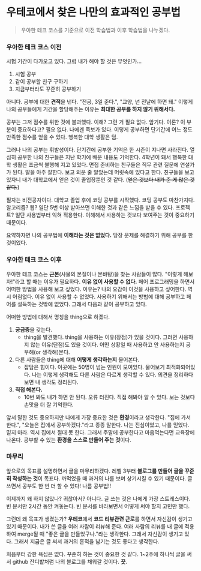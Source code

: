 # 우테코에서 찾은 나만의 효과적인 공부법

> 우아한 테크 코스를 기준으로 이전 학습법과 이후 학습법을 나누겠다.

### 우아한 테크 코스 이전

시험 기간이 다가오고 있다. 그럼 내가 해야 할 것은 무엇인가...

1. 시험 공부
2. 같이 공부할 친구 구하기
3. 지금부터라도 꾸준히 공부하기

아니다. 공부에 대한 **견적**을 낸다. "전공, 3일 준다.",  "교양, 넌 전날에 하면 돼."  이렇게 나의 공부들에게 기간을 할당해주는 이유는 **최대한 공부를 하지 않기 위해서다.**

공부는 그저 점수를 위한 것에 불과했다. 이해? 그런 거 필요 없다. 암기다. 이론? 이 부분이 중요하다고? 필요 없다. 나에겐 족보가 있다. 이렇게 공부하면 단기간에 어느 정도 만족한 점수를 얻을 수 있다. 행복한 대학 생활은 덤.

그러나 나의 공부는 휘발성이다. 단기간에 공부한 기억은 한 시즌이 지나면 사라진다. 열심히 공부한 나의 친구들은 지난 학기에 배운 내용도 기억한다. 4학년이 돼서 행복한 대학 생활은 조금씩 불행해 지고 있었다. 면접 준비하는 친구들은 직무 관련 질문에 연설가가 된다. 말을 아주 잘한다. 보고 외운 줄 알았는데 머릿속에 있다고 한다. 친구들을 보고 있자니 내가 대학교에서 얻은 것이 졸업장뿐인 것 같다. (~~얻은 것보다 내가 준 게 많은 것 같다.~~)

필자는 비전공자이다. 대학교 졸업 후에 코딩 공부를 시작했다. 코딩 공부도 마찬가지다. 알고리즘? 웹? 일단 5번 이상 받아쓰면 이해한 것과 같은 느낌을 받을 수 있다. 프로젝트? 일단 사용법부터 익혀 적용한다. 이해해서 사용하는 것보다 보여주는 것이 중요하기 때문이다. 

요약하자면 나의 공부법에 **이해라는 것은 없었다.** 당장 문제를 해결하기 위해 공부를 한 것이었다. 

### 우아한 테크 코스 이후 

우아한 테크 코스는 **근본**(사물의 본질이나 본바탕)을 찾는 사람들이 많다. "이렇게 해보자!"라고 할 때는 이유가 필요하다. **이유 없이 사용할 수 없다.** 페어 프로그래밍을 하면서 어떠한 방법을 사용해 보고 싶었다. 이유는? 나의 오감이 이것을 사용하고 싶어한다. 역시 어림없다. 이유 없이 사용할 수 없었다. 사용하기 위해서는 방법에 대해 공부하고 페어를 설득하는 것밖에 없었다. 그래서 다음과 같이 공부하고 있다.

어떠한 방법에 대해서 명칭을 thing으로 하겠다.

1. **궁금증**을 갖는다.
   - thing을 발견했다. thing을 사용하는 이유(장점)가 있을 것이다. 그러면 사용하지 않는 이유(단점)도 있을 것이다. 어떤 상황일 때 사용하고 안 사용하는지 공부해(or 생각해)본다.
2. 다른 사람들은 thing에 대해 **어떻게 생각하는지** 물어본다.
   - 잡담은 힘이다. 이곳에는 50명이 넘는 인원이 모여있다. 물어보기 최적화되어있다. 나는 이렇게 생각해도 다른 사람은 다르게 생각할 수 있다. 의견을 정리하다 보면 내 생각도 정리된다.
3. **직접 해본다.**
   - 10번 봐도 내가 하면 안 된다. 오류 터진다. 직접 해봐야 알 수 있다. 보는 것보다 손맛을 더 잘 기억한다.

앞서 말한 것도 중요하지만 나에게 가장 중요한 것은 **환경**이라고 생각한다. "집에 가서 한다.", "오늘은 집에서 공부하겠다."라고 종종 말한다. 나는 진심이었고, 나를 믿었다. 믿지 마라. 역시 집에서 절대 못 한다. 그래서 주말에 공부한다고 마음먹는다면 교육장에 나온다. 공부할 수 있는 **환경을 스스로 만들어 주는 것**이다.

### 마무리

앞으로의 목표를 설명하면서 글을 마무리하겠다. 레벨 3부터 **블로그를 만들어 글을 꾸준히 작성하는 것**이 목표다. 까먹었을 때 과거의 나를 보며 상기시킬 수 있기 때문이다. 글 쓰면서 공부도 한 번 더 할 수 있다! 나름 공부법!!

이제까지 왜 하지 않았나? 귀찮아서? 아니다. 글 쓰는 것은 나에게 가장 스트레스이다. 빈 문서만 2시간 동안 켜놓는다. 빈 문서를 바라보면서 어떻게 써야 할지 고민만 했다.

그런데 왜 목표가 생겼는가? **우테코**에서 **코드 리뷰관련 근로**를 하면서 자신감이 생기고 있기 때문이다. 내가 쓴 글을 여러 사람이 리뷰해 준다. 여러 사람의 리뷰를 내 글에 적용하여 merge될 때 "좋은 글을 만들었구나."라는 생각한다. 그래서 자신감이 생기고 있다. 그래서 지금은 글 써서 과거의 흔적을 남기는 것도 좋다고 생각한다.

처음부터 강한 욕심은 없다. 꾸준히 하는 것이 중요한 것 같다. 1~2주에 하나씩 글을 써서 github 잔디밭처럼 나의 블로그를 채워갈 것이다. **끗**. 

 